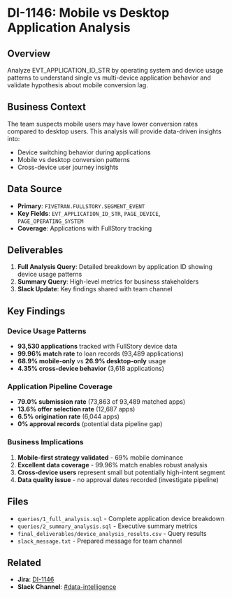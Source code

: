 # DI-1146: Mobile vs Desktop Application Analysis

## Overview
Analyze EVT_APPLICATION_ID_STR by operating system and device usage patterns to understand single vs multi-device application behavior and validate hypothesis about mobile conversion lag.

## Business Context
The team suspects mobile users may have lower conversion rates compared to desktop users. This analysis will provide data-driven insights into:
- Device switching behavior during applications
- Mobile vs desktop conversion patterns
- Cross-device user journey insights

## Data Source
- **Primary**: `FIVETRAN.FULLSTORY.SEGMENT_EVENT`
- **Key Fields**: `EVT_APPLICATION_ID_STR`, `PAGE_DEVICE`, `PAGE_OPERATING_SYSTEM`
- **Coverage**: Applications with FullStory tracking

## Deliverables
1. **Full Analysis Query**: Detailed breakdown by application ID showing device usage patterns
2. **Summary Query**: High-level metrics for business stakeholders
3. **Slack Update**: Key findings shared with team channel

## Key Findings

### Device Usage Patterns
- **93,530 applications** tracked with FullStory device data
- **99.96% match rate** to loan records (93,489 applications)
- **68.9% mobile-only** vs **26.9% desktop-only** usage
- **4.35% cross-device behavior** (3,618 applications)

### Application Pipeline Coverage  
- **79.0% submission rate** (73,863 of 93,489 matched apps)
- **13.6% offer selection rate** (12,687 apps)
- **6.5% origination rate** (6,044 apps)
- **0% approval records** (potential data pipeline gap)

### Business Implications
1. **Mobile-first strategy validated** - 69% mobile dominance
2. **Excellent data coverage** - 99.96% match enables robust analysis
3. **Cross-device users** represent small but potentially high-intent segment
4. **Data quality issue** - no approval dates recorded (investigate pipeline)

## Files
- `queries/1_full_analysis.sql` - Complete application device breakdown
- `queries/2_summary_analysis.sql` - Executive summary metrics
- `final_deliverables/device_analysis_results.csv` - Query results
- `slack_message.txt` - Prepared message for team channel

## Related
- **Jira**: [DI-1146](https://happymoneyinc.atlassian.net/browse/DI-1146)
- **Slack Channel**: [#data-intelligence](https://teamhappymoney.slack.com/archives/C08QT3MMDTM)